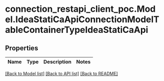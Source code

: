 # connection_restapi_client_poc.Model.IdeaStatiCaApiConnectionModelTableContainerTypeIdeaStatiCaApi

## Properties

Name | Type | Description | Notes
------------ | ------------- | ------------- | -------------

[[Back to Model list]](../README.md#documentation-for-models) [[Back to API list]](../README.md#documentation-for-api-endpoints) [[Back to README]](../README.md)

